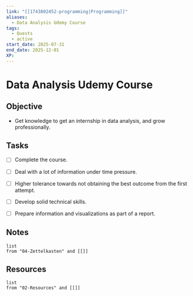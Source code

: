 ```yaml
---
link: "[[1743802452-programming|Programming]]"
aliases:
  - Data Analysis Udemy Course
tags:
  - Quests
  - active
start_date: 2025-07-31
end_date: 2025-12-01
XP:
---
```

# Data Analysis Udemy Course
## Objective
- Get knowledge to get an internship in data analysis, and grow professionally.

## Tasks
- [ ] Complete the course.
- [ ] Deal with a lot of information under time pressure.
- [ ] Higher tolerance towards not obtaining the best outcome from the first attempt.
- [ ] Develop solid technical skills.
- [ ] Prepare information and visualizations as part of a report.


## Notes
```dataview
list
from "04-Zettelkasten" and [[]]
```

## Resources
```dataview
list
from "02-Resources" and [[]]
```
